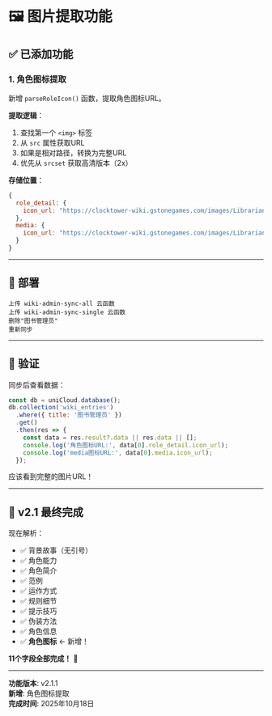 # 🖼️ 图片提取功能

## ✅ 已添加功能

### 1. 角色图标提取

新增 `parseRoleIcon()` 函数，提取角色图标URL。

**提取逻辑**：
1. 查找第一个 `<img>` 标签
2. 从 `src` 属性获取URL
3. 如果是相对路径，转换为完整URL
4. 优先从 `srcset` 获取高清版本（2x）

**存储位置**：
```javascript
{
  role_detail: {
    icon_url: "https://clocktower-wiki.gstonegames.com/images/Librarian.png"
  },
  media: {
    icon_url: "https://clocktower-wiki.gstonegames.com/images/Librarian.png"
  }
}
```

---

## 🚀 部署

```
上传 wiki-admin-sync-all 云函数
上传 wiki-admin-sync-single 云函数
删除"图书管理员"
重新同步
```

---

## 📝 验证

同步后查看数据：

```javascript
const db = uniCloud.database();
db.collection('wiki_entries')
  .where({ title: '图书管理员' })
  .get()
  .then(res => {
    const data = res.result?.data || res.data || [];
    console.log('角色图标URL:', data[0].role_detail.icon_url);
    console.log('media图标URL:', data[0].media.icon_url);
  });
```

应该看到完整的图片URL！

---

## 🎊 v2.1 最终完成

现在解析：
- ✅ 背景故事（无引号）
- ✅ 角色能力
- ✅ 角色简介
- ✅ 范例
- ✅ 运作方式
- ✅ 规则细节
- ✅ 提示技巧
- ✅ 伪装方法
- ✅ 角色信息
- ✅ **角色图标** ← 新增！

**11个字段全部完成！** 🎉

---

**功能版本**: v2.1.1  
**新增**: 角色图标提取  
**完成时间**: 2025年10月18日

